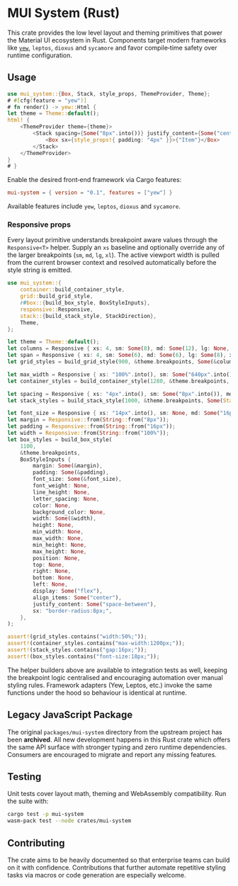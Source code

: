 # MUI System (Rust)

This crate provides the low level layout and theming primitives that power the
Material UI ecosystem in Rust.  Components target modern frameworks like
[`yew`](https://yew.rs), `leptos`, `dioxus` and `sycamore` and favor compile‑time
safety over runtime configuration.

## Usage

```rust
use mui_system::{Box, Stack, style_props, ThemeProvider, Theme};
# #[cfg(feature = "yew")]
# fn render() -> yew::Html {
let theme = Theme::default();
html! {
    <ThemeProvider theme={theme}>
        <Stack spacing={Some("8px".into())} justify_content={Some("center".into())}>
            <Box sx={style_props!{ padding: "4px" }}>{"Item"}</Box>
        </Stack>
    </ThemeProvider>
}
# }
```

Enable the desired front‑end framework via Cargo features:

```toml
mui-system = { version = "0.1", features = ["yew"] }
```

Available features include `yew`, `leptos`, `dioxus` and `sycamore`.

### Responsive props

Every layout primitive understands breakpoint aware values through the
`Responsive<T>` helper. Supply an `xs` baseline and optionally override any of
the larger breakpoints (`sm`, `md`, `lg`, `xl`). The active viewport width is
pulled from the current browser context and resolved automatically before the
style string is emitted.

```rust
use mui_system::{
    container::build_container_style,
    grid::build_grid_style,
    r#box::{build_box_style, BoxStyleInputs},
    responsive::Responsive,
    stack::{build_stack_style, StackDirection},
    Theme,
};

let theme = Theme::default();
let columns = Responsive { xs: 4, sm: Some(8), md: Some(12), lg: None, xl: Some(16) };
let span = Responsive { xs: 4, sm: Some(6), md: Some(6), lg: Some(8), xl: Some(12) };
let grid_styles = build_grid_style(900, &theme.breakpoints, Some(&columns), Some(&span), None, None, "");

let max_width = Responsive { xs: "100%".into(), sm: Some("640px".into()), md: Some("960px".into()), lg: Some("1200px".into()), xl: Some("1440px".into()) };
let container_styles = build_container_style(1280, &theme.breakpoints, Some(&max_width), "padding:24px;");

let spacing = Responsive { xs: "4px".into(), sm: Some("8px".into()), md: Some("16px".into()), lg: None, xl: Some("32px".into()) };
let stack_styles = build_stack_style(1000, &theme.breakpoints, Some(StackDirection::Row), Some(&spacing), None, Some("space-between"), "");

let font_size = Responsive { xs: "14px".into(), sm: None, md: Some("16px".into()), lg: Some("18px".into()), xl: None };
let margin = Responsive::from(String::from("8px"));
let padding = Responsive::from(String::from("16px"));
let width = Responsive::from(String::from("100%"));
let box_styles = build_box_style(
    1100,
    &theme.breakpoints,
    BoxStyleInputs {
        margin: Some(&margin),
        padding: Some(&padding),
        font_size: Some(&font_size),
        font_weight: None,
        line_height: None,
        letter_spacing: None,
        color: None,
        background_color: None,
        width: Some(&width),
        height: None,
        min_width: None,
        max_width: None,
        min_height: None,
        max_height: None,
        position: None,
        top: None,
        right: None,
        bottom: None,
        left: None,
        display: Some("flex"),
        align_items: Some("center"),
        justify_content: Some("space-between"),
        sx: "border-radius:8px;",
    },
);

assert!(grid_styles.contains("width:50%;"));
assert!(container_styles.contains("max-width:1200px;"));
assert!(stack_styles.contains("gap:16px;"));
assert!(box_styles.contains("font-size:18px;"));
```

The helper builders above are available to integration tests as well, keeping
the breakpoint logic centralised and encouraging automation over manual styling
rules. Framework adapters (Yew, Leptos, etc.) invoke the same functions under
the hood so behaviour is identical at runtime.

## Legacy JavaScript Package

The original `packages/mui-system` directory from the upstream project has been
**archived**.  All new development happens in this Rust crate which offers the
same API surface with stronger typing and zero runtime dependencies.  Consumers
are encouraged to migrate and report any missing features.

## Testing

Unit tests cover layout math, theming and WebAssembly compatibility.  Run the
suite with:

```bash
cargo test -p mui-system
wasm-pack test --node crates/mui-system
```

## Contributing

The crate aims to be heavily documented so that enterprise teams can build on
it with confidence.  Contributions that further automate repetitive styling
tasks via macros or code generation are especially welcome.
